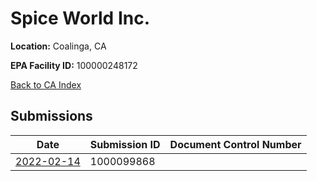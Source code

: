 # Spice World Inc.

**Location:** Coalinga, CA

**EPA Facility ID:** 100000248172

[Back to CA Index](../../index.md)

## Submissions

| Date | Submission ID | Document Control Number |
|------|--------------|-------------------------|
| [2022-02-14](submissions/1000099868.md) | 1000099868 |  |
